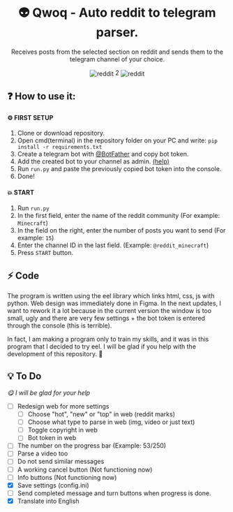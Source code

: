 <h1 align=center>👽 Qwoq - Auto reddit to telegram parser.</h1>
<p align=center>Receives posts from the selected section on reddit and sends them to the telegram channel of your choice.</p>

<div align=center>
<img align=center src="https://img.shields.io/badge/Reddit-%23FF4500.svg?style=for-the-badge&logo=Reddit&logoColor=white" alt="reddit"> <span font-size= 16px>2</span> <img align=center src="https://img.shields.io/badge/Telegram-2CA5E0?style=for-the-badge&logo=telegram&logoColor=white" alt="reddit">
</div>
  
## ❓ How to use it:
#### ⚙️ FIRST SETUP
1. Clone or download repository.
2. Open cmd(terminal) in the repository folder on your PC and write:
`pip install -r requirements.txt`
3. Create a telegram bot with [@BotFather](https://t.me/BotFather) and copy bot token.
4. Add the created bot to your channel as admin. [(help)](https://stackoverflow.com/a/33497769/19632709)
5. Run `run.py` and paste the previously copied bot token into the console.
6. Done!

#### 💥 START
1. Run `run.py`
2. In the first field, enter the name of the reddit community (For example: `Minecraft`)
3. In the field on the right, enter the number of posts you want to send (For example: `15`)
4. Enter the channel ID in the last field. (Example: `@reddit_minecraft`)
5. Press `START` button.


## ⚡ Code
  The program is written using the eel library which links html, css, js with python. Web design was immediately done in Figma. 
In the next updates, I want to rework it a lot because in the current version the window is too small,
ugly and there are very few settings + the bot token is entered through the console (this is terrible).
  
  In fact, I am making a program only to train my skills, and it was in this program that I decided to try eel. I will be glad if you help with the development of this repository. 💜

## 💡 To Do
_😋 I will be glad for your help_
- [ ] Redesign web for more settings
  - [ ] Choose "hot", "new" or "top" in web (reddit marks)
  - [ ] Choose what type to parse in web (img, video or just text)
  - [ ] Toggle copyright in web
  - [ ] Bot token in web
- [ ] The number on the progress bar (Example: 53/250)
- [ ] Parse a video too
- [ ] Do not send similar messages 
- [ ] A working cancel button (Not functioning now)
- [ ] Info buttons (Not functioning now)
- [X] Save settings (config.ini)
- [ ] Send completed message and turn buttons when progress is done.
- [X] Translate into English
